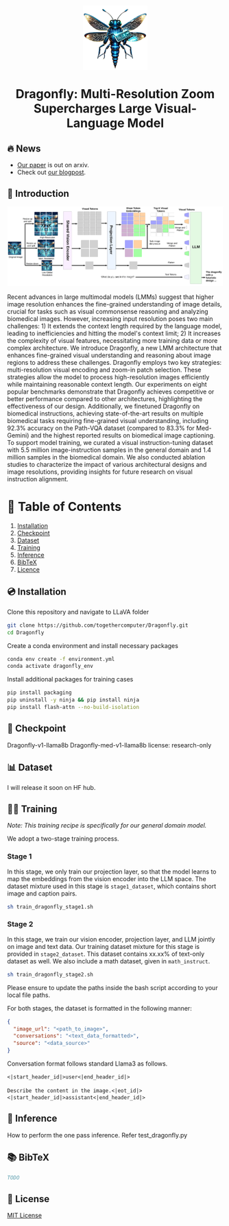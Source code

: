 <div align="center">
  <img src="assets/dragonfly_icon.png" alt="Dragonfly" style="width: 150px; display: block; margin-left: auto; margin-right: auto;" />
  <h1>Dragonfly: Multi-Resolution Zoom Supercharges Large Visual-Language Model</h1>
</div>

## 🔥 News
- [Our paper](todo) is out on arxiv.
- Check out [our blogpost](todo).


## 📖 Introduction

![Dragonfly framework](assets/model_overview.png)

Recent advances in large multimodal models (LMMs) suggest that higher image resolution enhances the fine-grained understanding of image details, crucial for tasks such as visual commonsense reasoning and analyzing biomedical images. However, increasing input resolution poses two main challenges: 1) It extends the context length required by the language model, leading to inefficiencies and hitting the model's context limit; 2) It increases the complexity of visual features, necessitating more training data or more complex architecture. We introduce Dragonfly, a new LMM architecture that enhances fine-grained visual understanding and reasoning about image regions to address these challenges. Dragonfly employs two key strategies: multi-resolution visual encoding and zoom-in patch selection. These strategies allow the model to process high-resolution images efficiently while maintaining reasonable context length. Our experiments on eight popular benchmarks demonstrate that Dragonfly achieves competitive or better performance compared to other architectures, highlighting the effectiveness of our design. Additionally, we finetuned Dragonfly on biomedical instructions, achieving state-of-the-art results on multiple biomedical tasks requiring fine-grained visual understanding, including 92.3% accuracy on the Path-VQA dataset (compared to 83.3% for Med-Gemini) and the highest reported results on biomedical image captioning. To support model training, we curated a visual instruction-tuning dataset with 5.5 million image-instruction samples in the general domain and 1.4 million samples in the biomedical domain. We also conducted ablation studies to characterize the impact of various architectural designs and image resolutions, providing insights for future research on visual instruction alignment.


# 📖 Table of Contents
1. [Installation](#installation)
2. [Checkpoint](#checkpoint)
3. [Dataset](#dataset)
4. [Training](#training)
5. [Inference](#inference)
6. [BibTeX](#bibtex)
7. [Licence](#license)


<a name="installation"/>

## 💿 Installation

Clone this repository and navigate to LLaVA folder
```bash
git clone https://github.com/togethercomputer/Dragonfly.git
cd Dragonfly
```

Create a conda environment and install necessary packages
```bash
conda env create -f environment.yml
conda activate dragonfly_env
```

Install additional packages for training cases
```bash
pip install packaging
pip uninstall -y ninja && pip install ninja
pip install flash-attn --no-build-isolation
```

<a name="checkpoint"/>

## 🏁 Checkpoint

Dragonfly-v1-llama8b
Dragonfly-med-v1-llama8b
license: research-only

<a name="dataset"/>

## 📊 Dataset

I will release it soon on HF hub. 

<a name="training"/>

## 🏋️‍♂️ Training

*Note: This training recipe is specifically for our general domain model.*

We adopt a two-stage training process.

### Stage 1
In this stage, we only train our projection layer, so that the model learns to map the embeddings from the vision encoder into the LLM space. The dataset mixture used in this stage is `stage1_dataset`, which contains short image and caption pairs.

```bash
sh train_dragonfly_stage1.sh
```

### Stage 2
In this stage, we train our vision encoder, projection layer, and LLM jointly on image and text data. Our training dataset mixture for this stage is provided in `stage2_dataset`. This dataset contains xx.xx% of text-only dataset as well. We also include a math dataset, given in `math_instruct`. 

```bash
sh train_dragonfly_stage2.sh
```

Please ensure to update the paths inside the bash script according to your local file paths.

For both stages, the dataset is formatted in the following manner:

```json
{
  "image_url": "<path_to_image>",
  "conversations": "<text_data_formatted>",
  "source": "<data_source>"
}
```

Conversation format follows standard Llama3 as follows. 

```plaintext
<|start_header_id|>user<|end_header_id|>

Describe the content in the image.<|eot_id|><|start_header_id|>assistant<|end_header_id|>
```

<a name="inference"/>

## 🧠 Inference
How to perform the one pass inference. Refer test_dragonfly.py


<a name="bibtex"/>

## 📚 BibTeX

```bibtex
TODO
```
<a name="license"/>

## 🪪 License

[MIT License](LICENSE)
